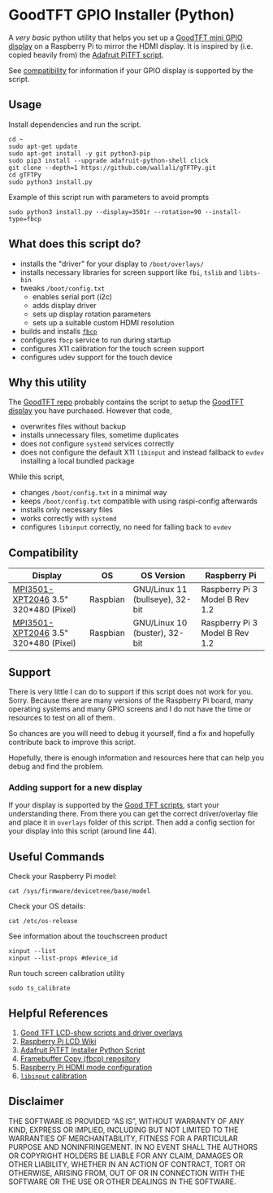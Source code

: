 # GoodTFT GPIO Installer (Python)

A _very basic_ python utility that helps you set up a [GoodTFT mini GPIO display][2] on a Raspberry Pi to mirror the HDMI display.
It is inspired by (i.e. copied heavily from) the [Adafruit PiTFT script][3].

See [compatibility](#compatibility) for information if your GPIO display is supported by the script.

## Usage

Install dependencies and run the script.

```shell
cd ~
sudo apt-get update
sudo apt-get install -y git python3-pip
sudo pip3 install --upgrade adafruit-python-shell click
git clone --depth=1 https://github.com/wallali/gTFTPy.git
cd gTFTPy
sudo python3 install.py
```

Example of this script run with parameters to avoid prompts

```shell
sudo python3 install.py --display=3501r --rotation=90 --install-type=fbcp
```

## What does this script do?

- installs the "driver" for your display to `/boot/overlays/`
- installs necessary libraries for screen support like `fbi`, `tslib` and `libts-bin`
- tweaks `/boot/config.txt`
  - enables serial port (i2c)
  - adds display driver
  - sets up display rotation parameters
  - sets up a suitable custom HDMI resolution
- builds and installs [`fbcp`][4]
- configures `fbcp` service to run during startup
- configures X11 calibration for the touch screen support
- configures udev support for the touch device

## Why this utility

The [GoodTFT repo][1] probably contains the script to setup the [GoodTFT display][2] you have purchased.
However that code,

- overwrites files without backup
- installs unnecessary files, sometime duplicates
- does not configure `systemd` services correctly
- does not configure the default X11 `libinput` and instead fallback to `evdev` installing a local bundled package

While this script,

- changes `/boot/config.txt` in a minimal way
- keeps `/boot/config.txt` compatible with using raspi-config afterwards
- installs only necessary files
- works correctly with `systemd`
- configures `libinput` correctly, no need for falling back to `evdev`

## Compatibility

| Display | OS | OS Version | Raspberry Pi |
| - | - | - | - |
| [MPI3501- XPT2046](http://www.lcdwiki.com/3.5inch_RPi_Display) 3.5" 320*480 (Pixel) | Raspbian | GNU/Linux 11 (bullseye), 32-bit | Raspberry Pi 3 Model B Rev 1.2 |
| [MPI3501- XPT2046](http://www.lcdwiki.com/3.5inch_RPi_Display) 3.5" 320*480 (Pixel) | Raspbian | GNU/Linux 10 (buster), 32-bit | Raspberry Pi 3 Model B Rev 1.2 |

## Support

There is very little I can do to support if this script does not work for you. Sorry. Because there are many versions of the Raspberry Pi board, many operating systems and many GPIO screens and I do not have the time or resources to test on all of them.

So chances are you will need to debug it yourself, find a fix and hopefully contribute back to improve this script.

Hopefully, there is enough information and resources here that can help you debug and find the problem.

### Adding support for a new display

If your display is supported by the [Good TFT scripts][1], start your understanding there. From there you can get the correct driver/overlay file and place it in `overlays` folder of this script. Then add a config section for your display into this script (around line 44).

## Useful Commands

Check your Raspberry Pi model:

```shell
cat /sys/firmware/devicetree/base/model
```

Check your OS details:

```shell
cat /etc/os-release
```

See information about the touchscreen product

```shell
xinput --list
xinput --list-props #device_id
```

Run touch screen calibration utility

```shell
sudo ts_calibrate
```

## Helpful References

1. [Good TFT LCD-show scripts and driver overlays][1]
2. [Raspberry Pi LCD Wiki][2]
3. [Adafruit PiTFT Installer Python Script][3]
4. [Framebuffer Copy (fbcp) repository][4]
5. [Raspberry Pi HDMI mode configuration][5]
6. [`libinput` calibration][6]

[1]: https://github.com/goodtft/LCD-show
[2]: http://www.lcdwiki.com/
[3]: https://github.com/adafruit/Raspberry-Pi-Installer-Scripts/blob/main/adafruit-pitft.py
[4]: https://github.com/tasanakorn/rpi-fbcp
[5]: https://www.raspberrypi.com/documentation/computers/configuration.html#setting-a-custom-hdmi-mode
[6]: https://github.com/swkim01/waveshare-dtoverlays/blob/master/README.md

## Disclaimer
THE SOFTWARE IS PROVIDED “AS IS”, WITHOUT WARRANTY OF ANY KIND,
EXPRESS OR IMPLIED, INCLUDING BUT NOT LIMITED TO THE WARRANTIES
OF MERCHANTABILITY, FITNESS FOR A PARTICULAR PURPOSE AND
NONINFRINGEMENT. IN NO EVENT SHALL THE AUTHORS OR COPYRIGHT
HOLDERS BE LIABLE FOR ANY CLAIM, DAMAGES OR OTHER LIABILITY,
WHETHER IN AN ACTION OF CONTRACT, TORT OR OTHERWISE, ARISING
FROM, OUT OF OR IN CONNECTION WITH THE SOFTWARE OR THE USE OR
OTHER DEALINGS IN THE SOFTWARE.
